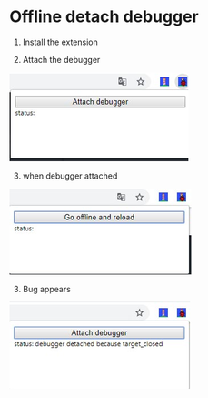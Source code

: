 # Offline detach debugger

1) Install the extension

2) Attach the debugger

![Startup screen](./docs/startup.jpg)

3) when debugger attached

![Go offline](./docs/gooffline.jpg)

3) Bug appears

![Go offline](./docs/debugger-detached.jpg)